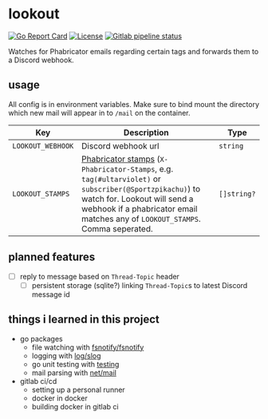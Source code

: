 # lookout
[![Go Report Card](https://goreportcard.com/badge/gitlab.wikimedia.org/sportz/lookout)](https://goreportcard.com/report/gitlab.wikimedia.org/sportz/lookout)
[![License](https://img.shields.io/gitlab/license/sportz%2Flookout?gitlab_url=https%3A%2F%2Fgitlab.wikimedia.org)](LICENSE)
[![Gitlab pipeline status](https://img.shields.io/gitlab/pipeline-status/sportz%2Flookout?gitlab_url=https%3A%2F%2Fgitlab.wikimedia.org&branch=master&logo=gitlab)](https://gitlab.wikimedia.org/sportz/lookout/-/pipelines)

Watches for Phabricator emails regarding certain tags and forwards them to a Discord webhook.

## usage
All config is in environment variables. Make sure to bind mount the directory which new mail will appear in to `/mail` on the container.

| Key               | Description                                                                                                                                                                                                                                                                                                    | Type        |
|-------------------|----------------------------------------------------------------------------------------------------------------------------------------------------------------------------------------------------------------------------------------------------------------------------------------------------------------|-------------|
| `LOOKOUT_WEBHOOK` | Discord webhook url                                                                                                                                                                                                                                                                                            | `string`    |
| `LOOKOUT_STAMPS`  | [Phabricator stamps](https://www.mediawiki.org/wiki/Phabricator/Help/Managing_mail#Filter_notifications) (`X-Phabricator-Stamps`, e.g. `tag(#ultarviolet)` or `subscriber(@Sportzpikachu)`) to watch for. Lookout will send a webhook if a phabricator email matches any of `LOOKOUT_STAMPS`. Comma seperated. | `[]string?` |

## planned features
- [ ] reply to message based on `Thread-Topic` header
  - [ ] persistent storage (sqlite?) linking `Thread-Topic`s to latest Discord message id

## things i learned in this project
- go packages
  - file watching with [fsnotify/fsnotify](https://github.com/fsnotify/fsnotify)
  - logging with [log/slog](https://pkg.go.dev/log/slog)
  - go unit testing with [testing](https://pkg.go.dev/testing)
  - mail parsing with [net/mail](https://pkg.go.dev/net/mail)
- gitlab ci/cd
  - setting up a personal runner
  - docker in docker
  - building docker in gitlab ci
